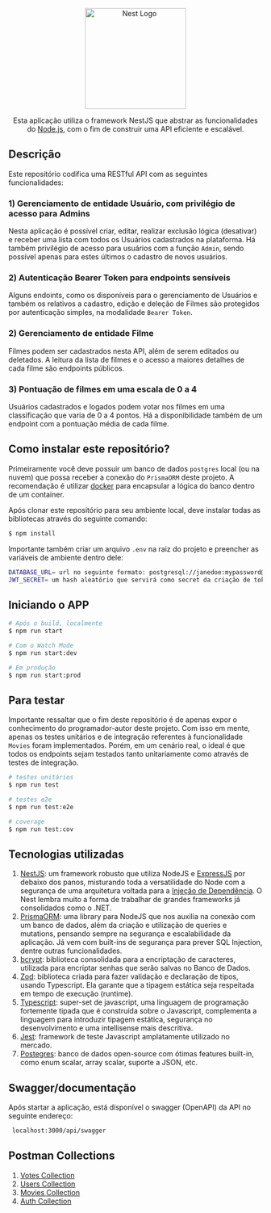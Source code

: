 <p align="center">
  <a href="http://nestjs.com/" target="blank"><img src="https://nestjs.com/img/logo-small.svg" width="200" alt="Nest Logo" /></a>
</p>

[circleci-image]: https://img.shields.io/circleci/build/github/nestjs/nest/master?token=abc123def456
[circleci-url]: https://circleci.com/gh/nestjs/nest

  <p align="center">Esta aplicação utiliza o framework NestJS que abstrar as funcionalidades do <a href="http://nodejs.org" target="_blank">Node.js</a>, com o fim de construir uma API eficiente e escalável.</p>
    <p align="center">
    
## Descrição

Este repositório codifica uma RESTful API com as seguintes funcionalidades:
### 1) Gerenciamento de entidade Usuário, com privilégio de acesso para Admins
Nesta aplicação é possível criar, editar, realizar exclusão lógica (desativar) e receber uma lista com todos os Usuários cadastrados na plataforma. Há também privilégio de acesso para usuários com a função `Admin`, sendo possível apenas para estes últimos o cadastro de novos usuários.
### 2) Autenticação Bearer Token para endpoints sensíveis
Alguns endoints, como os disponíveis para o gerenciamento de Usuários e também os relativos a cadastro, edição e deleção de Filmes são protegidos por autenticação simples, na modalidade `Bearer Token`.
### 2) Gerenciamento de entidade Filme
Filmes podem ser cadastrados nesta API, além de serem editados ou deletados. A leitura da lista de filmes e o acesso a maiores detalhes de cada filme são endpoints públicos.
### 3) Pontuação de filmes em uma escala de 0 a 4
Usuários cadastrados e logados podem votar nos filmes em uma classificação que varia de 0 a 4 pontos. Há a disponibilidade também de um endpoint com a pontuação média de cada filme.

## Como instalar este repositório?
Primeiramente você deve possuir um banco de dados `postgres` local (ou na nuvem) que possa receber a conexão do `PrismaORM` deste projeto. A recomendação é utilizar [docker](https://hub.docker.com/_/postgres) para encapsular a lógica do banco dentro de um container.

Após clonar este repositório para seu ambiente local, deve instalar todas as bibliotecas através do seguinte comando:
```bash
$ npm install
```
Importante também criar um arquivo `.env` na raiz do projeto e preencher as variáveis de ambiente dentro dele:
```bash
DATABASE_URL= url no seguinte formato: postgresql://janedoe:mypassword@localhost:5432/mydb?schema=sample
JWT_SECRET= um hash aleatório que servirá como secret da criação de tokens JWT
```
## Iniciando o APP

```bash
# Após o build, localmente
$ npm run start

# Com o Watch Mode
$ npm run start:dev

# Em produção
$ npm run start:prod
```

## Para testar
Importante ressaltar que o fim deste repositório é de apenas expor o conhecimento do programador-autor deste projeto. Com isso em mente, apenas os testes unitários e de integração referentes à funcionalidade `Movies` foram implementados. Porém, em um cenário real, o ideal é que todos os endpoints sejam testados tanto unitariamente como através de testes de integração.
```bash
# testes unitários
$ npm run test

# testes e2e
$ npm run test:e2e

# coverage
$ npm run test:cov
```

## Tecnologias utilizadas

 1. [NestJS](https://nestjs.com/): um framework robusto que utiliza NodeJS e [ExpressJS](https://expressjs.com/pt-br/) por debaixo dos panos, misturando toda a versatilidade do Node com a segurança de uma arquitetura voltada para a [Injeção de Dependência](https://en.wikipedia.org/wiki/Dependency_injection). O Nest lembra muito a forma de trabalhar de grandes frameworks já consolidados como o .NET.
 2. [PrismaORM](https://www.prisma.io/): uma library para NodeJS que nos auxilia na conexão com um banco de dados, além da criação e utilização de queries e mutations, pensando sempre na segurança e escalabilidade da aplicação. Já vem com built-ins de segurança para prever SQL Injection, dentre outras funcionalidades.
 3. [bcrypt](https://www.npmjs.com/package/bcrypt): biblioteca consolidada para a encriptação de caracteres, utilizada para encriptar senhas que serão salvas no Banco de Dados.
 4. [Zod](https://zod.dev/): biblioteca criada para fazer validação e declaração de tipos, usando Typescript. Ela garante que a tipagem estática seja respeitada em tempo de execução (runtime).
 5. [Typescript](https://www.typescriptlang.org/): super-set de javascript, uma linguagem de programação fortemente tipada que é construída sobre o Javascript, complementa a linguagem para introduzir tipagem estática, segurança no desenvolvimento e uma intellisense mais descritiva.
 6. [Jest](https://jestjs.io/pt-BR/): framework de teste Javascript amplatamente utilizado no mercado.
 7. [Postegres](https://www.postgresql.org/): banco de dados open-source com ótimas features built-in, como enum scalar, array scalar, suporte a JSON, etc.

## Swagger/documentação
Após startar a aplicação, está disponível o swagger (OpenAPI) da API no seguinte endereço:
```bash
 localhost:3000/api/swagger
```

## Postman Collections
1. [Votes Collection](https://drive.google.com/file/d/1LY0rZNBRyUnvCMWpHVUdZGGoaphFbBJY/view?usp=drive_link)
2. [Users Collection](https://drive.google.com/file/d/1zx3VCiOTskBA-CwqTujxEQrUtJVU84vm/view?usp=drive_link)
3. [Movies Collection](https://drive.google.com/file/d/1RgCaF5AwNthhUe67BsAM6eQahyNoXBXd/view?usp=drive_link)
4. [Auth Collection](https://drive.google.com/file/d/1d60RsMYTIdKNdwxL1kznYeryj7nZbCrb/view?usp=drive_link)
